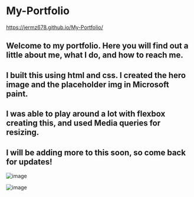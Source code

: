 # My-Portfolio
https://jermz678.github.io/My-Portfolio/
## Welcome to my portfolio. Here you will find out a little about me, what I do, and how to reach me.
## I built this using html and css.  I created the hero image and the placeholder img in Microsoft paint.
## I was able to play around a lot with flexbox creating this, and used Media queries for resizing.  
## I will be adding more to this soon, so come back for updates!
![image](https://user-images.githubusercontent.com/78326815/110375195-42e77400-8017-11eb-83d1-656bf0dc73d0.png)

![image](https://user-images.githubusercontent.com/78326815/110375310-6d393180-8017-11eb-8baf-e8d3c25a63fb.png)